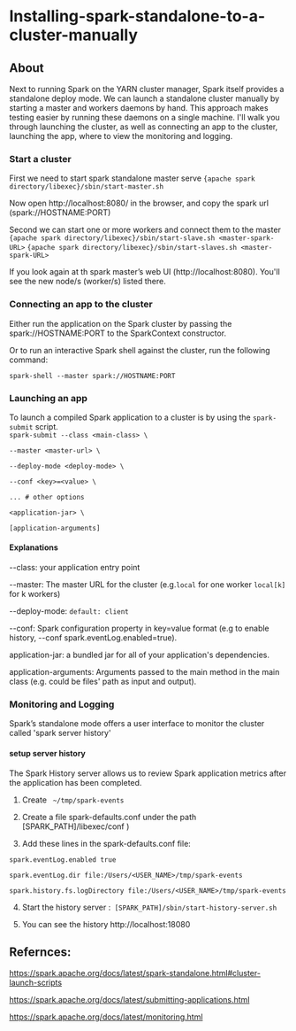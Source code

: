 # Installing-spark-standalone-to-a-cluster-manually

## About
Next to running Spark on the YARN cluster manager, Spark itself provides a standalone deploy mode. We can launch a standalone cluster manually  by starting a master and workers daemons by hand. This approach makes testing easier by running these daemons on a single machine.
I'll walk you through launching the cluster, as well as connecting an app to the cluster, launching the app, where to view the monitoring and logging. 

### Start a cluster
First we need to start spark standalone master serve
`{apache spark directory/libexec}/sbin/start-master.sh`

Now open  http://localhost:8080/ in the browser, and copy the spark url (spark://HOSTNAME:PORT)

Second we can start one or more workers and connect them to the master
`{apache spark directory/libexec}/sbin/start-slave.sh <master-spark-URL>`
`{apache spark directory/libexec}/sbin/start-slaves.sh <master-spark-URL>`

If you look again at th spark master’s web UI (http://localhost:8080). You'll see the new node/s (worker/s) listed there.

### Connecting an app to the cluster
Either run the application on the Spark cluster by passing the spark://HOSTNAME:PORT to the SparkContext constructor.

Or to run an interactive Spark shell against the cluster, run the following command:

`spark-shell --master spark://HOSTNAME:PORT`

### Launching an app 
To launch a compiled Spark application to a cluster is by using the `spark-submit` script.  
  `spark-submit --class <main-class> \`
  
 `--master <master-url> \`
  
  `--deploy-mode <deploy-mode> \`
  
  `--conf <key>=<value> \`
  
  `... # other options`
  
  `<application-jar> \`
  
  `[application-arguments]`
  
#### Explanations
 
--class: your application entry point

--master: The master URL for the cluster (e.g.`local` for one worker `local[k]` for k workers)

--deploy-mode: `default: client`

--conf: Spark configuration property in key=value format (e.g to enable history, --conf spark.eventLog.enabled=true).

application-jar: a bundled jar for all of your application's dependencies.

application-arguments: Arguments passed to the main method in the main class (e.g. could be files' path as input and output).

### Monitoring and Logging
Spark’s standalone mode offers a user interface to monitor the cluster called 'spark server history'
#### setup server history 
The Spark History server allows us to review Spark application metrics after the application has been completed.
1. Create ` ~/tmp/spark-events`

2. Create a file spark-defaults.conf under the path [SPARK_PATH]/libexec/conf )

3. Add these lines in the spark-defaults.conf file:
 
 `spark.eventLog.enabled true`
  
  `spark.eventLog.dir file:/Users/<USER_NAME>/tmp/spark-events`
  
  `spark.history.fs.logDirectory file:/Users/<USER_NAME>/tmp/spark-events`
  

4. Start the history server :` [SPARK_PATH]/sbin/start-history-server.sh`

5. You can see the history http://localhost:18080


## Refernces:
https://spark.apache.org/docs/latest/spark-standalone.html#cluster-launch-scripts

https://spark.apache.org/docs/latest/submitting-applications.html

https://spark.apache.org/docs/latest/monitoring.html
